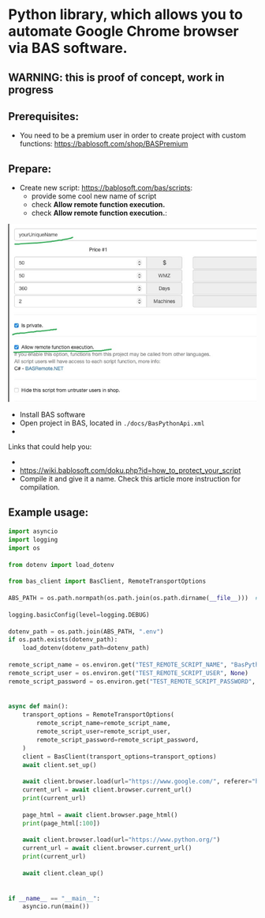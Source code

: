 # Python library, which allows you to automate Google Chrome browser via BAS software.

## WARNING: this is proof of concept, work in progress

## Prerequisites:

- You need to be a premium user in order to create project with custom functions: https://bablosoft.com/shop/BASPremium

## Prepare:

- Create new script: https://bablosoft.com/bas/scripts:
    - provide some cool new name of script
    - check **Allow remote function execution.**
    - check **Allow remote function execution.**:

![](docs/img/create_custom_project.jpg)

- Install BAS software
- Open project in BAS, located in `./docs/BasPythonApi.xml`
-

Links that could help you:

-
- https://wiki.bablosoft.com/doku.php?id=how_to_protect_your_script
- Compile it and give it a name. Check this article more instruction for compilation.

## Example usage:

```python
import asyncio
import logging
import os

from dotenv import load_dotenv

from bas_client import BasClient, RemoteTransportOptions

ABS_PATH = os.path.normpath(os.path.join(os.path.dirname(__file__)))  # root project directory

logging.basicConfig(level=logging.DEBUG)

dotenv_path = os.path.join(ABS_PATH, ".env")
if os.path.exists(dotenv_path):
    load_dotenv(dotenv_path=dotenv_path)

remote_script_name = os.environ.get("TEST_REMOTE_SCRIPT_NAME", "BasPythonApi")
remote_script_user = os.environ.get("TEST_REMOTE_SCRIPT_USER", None)
remote_script_password = os.environ.get("TEST_REMOTE_SCRIPT_PASSWORD", None)


async def main():
    transport_options = RemoteTransportOptions(
        remote_script_name=remote_script_name,
        remote_script_user=remote_script_user,
        remote_script_password=remote_script_password,
    )
    client = BasClient(transport_options=transport_options)
    await client.set_up()

    await client.browser.load(url="https://www.google.com/", referer="https://www.google.com/")
    current_url = await client.browser.current_url()
    print(current_url)

    page_html = await client.browser.page_html()
    print(page_html[:100])

    await client.browser.load(url="https://www.python.org/")
    current_url = await client.browser.current_url()
    print(current_url)

    await client.clean_up()


if __name__ == "__main__":
    asyncio.run(main())

```
